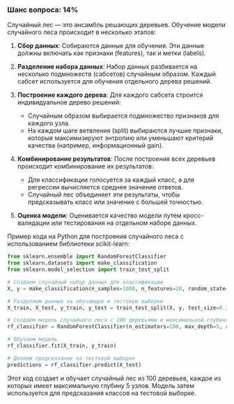 ### Шанс вопроса: 14%

Случайный лес — это ансамбль решающих деревьев. Обучение модели случайного леса происходит в несколько этапов:

1. **Сбор данных**: Собираются данные для обучения. Эти данные должны включать как признаки (features), так и метки (labels).

2. **Разделение набора данных**: Набор данных разбивается на несколько подмножеств (сабсетов) случайным образом. Каждый сабсет используется для обучения отдельного дерева решений.

3. **Построение каждого дерева**: Для каждого сабсета строится индивидуальное дерево решений:
   - Случайным образом выбирается подмножество признаков для каждого узла.
   - На каждом шаге ветвления (split) выбираются лучшие признаки, которые максимизируют энтропию или уменьшают критерий качества (например, информационный gain).

4. **Комбинирование результатов**: После построения всех деревьев происходит комбинирование их результатов:
   - Для классификации голосуется за каждый класс, а для регрессии вычисляется среднее значение ответов.
   - Случайный лес объединяет эти результаты, чтобы предсказывать класс или значение с большей точностью.

5. **Оценка модели**: Оценивается качество модели путем кросс-валидации или тестирования на отдельном наборе данных.

Пример кода на Python для построения случайного леса с использованием библиотеки scikit-learn:

```python
from sklearn.ensemble import RandomForestClassifier
from sklearn.datasets import make_classification
from sklearn.model_selection import train_test_split

# Создаем случайный набор данных для классификации
X, y = make_classification(n_samples=1000, n_features=20, random_state=42)

# Разделяем данные на обучающую и тестовую выборки
X_train, X_test, y_train, y_test = train_test_split(X, y, test_size=0.3, random_state=42)

# Создаем модель случайного леса с 100 деревьями и максимальной глубиной каждого дерева 5
rf_classifier = RandomForestClassifier(n_estimators=100, max_depth=5, random_state=42)

# Обучаем модель
rf_classifier.fit(X_train, y_train)

# Делаем предсказание на тестовой выборке
predictions = rf_classifier.predict(X_test)
```

Этот код создает и обучает случайный лес из 100 деревьев, каждое из которых имеет максимальную глубину 5 узлов. Модель затем используется для предсказания классов на тестовой выборке.